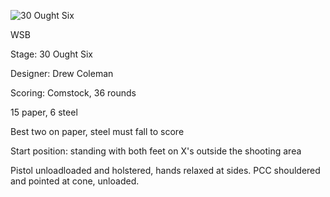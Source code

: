 ![30 Ought Six](https://github.com/bagellord/USPSA-Stages/blob/master/30%2B%20rounds/30%20Ought%20Six%20-%2036%20Rounds%20-%20Comstock/30%20Ought%20Six.png)

WSB

Stage: 30 Ought Six

Designer: Drew Coleman

Scoring: Comstock, 36 rounds

15 paper, 6 steel

Best two on paper, steel must fall to score

Start position: standing with both feet on X's outside the shooting area

Pistol unloadloaded and holstered, hands relaxed at sides. PCC shouldered and pointed at cone, unloaded.
